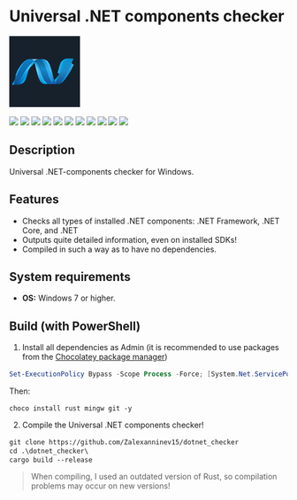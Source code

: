 # Universal .NET components checker

<img src="https://raw.githubusercontent.com/Zalexanninev15/dotnet_checker/main/logo.png" width="128" height="128">

[![](https://img.shields.io/badge/platform-Windows-informational)](https://github.com/Zalexanninev15/dotnet_checker)
[![](https://img.shields.io/badge/written_on-Rust-000000.svg?logo=rust)](https://github.com/Zalexanninev15/dotnet_checker)
[![](https://img.shields.io/github/v/release/Zalexanninev15/dotnet_checker)](https://github.com/Zalexanninev15/dotnet_checker/releases/latest)
[![](https://img.shields.io/github/downloads/Zalexanninev15/dotnet_checker/total.svg)](https://github.com/Zalexanninev15/dotnet_checker/releases)
[![](https://img.shields.io/github/last-commit/Zalexanninev15/dotnet_checker/main.svg)](https://github.com/Zalexanninev15/dotnet_checker/commits/main)
[![](https://img.shields.io/github/stars/Zalexanninev15/dotnet_checker.svg)](https://github.com/Zalexanninev15/dotnet_checker/stargazers)
[![](https://img.shields.io/github/forks/Zalexanninev15/dotnet_checker.svg)](https://github.com/Zalexanninev15/dotnet_checker/network/members)
[![](https://img.shields.io/github/issues/Zalexanninev15/dotnet_checker.svg)](https://github.com/Zalexanninev15/dotnet_checker/issues?q=is%3Aopen+is%3Aissue)
[![](https://img.shields.io/github/issues-closed/Zalexanninev15/dotnet_checker.svg)](https://github.com/Zalexanninev15/dotnet_checker/issues?q=is%3Aissue+is%3Aclosed)
[![](https://img.shields.io/badge/license-MIT-blue.svg)](LICENSE)
[![](https://img.shields.io/badge/Donate-FFDD00.svg?logo=buymeacoffee&logoColor=black)](https://z15.neocities.org/donate)

## Description

Universal .NET-components checker for Windows.

## Features

- Checks all types of installed .NET components: .NET Framework, .NET Core, and .NET
- Outputs quite detailed information, even on installed SDKs!
- Compiled in such a way as to have no dependencies.

## System requirements

* **OS:** Windows 7 or higher.

## Build (with PowerShell)

1. Install all dependencies as Admin (it is recommended to use packages from the [Chocolatey package manager](https://chocolatey.org))

```powershell
Set-ExecutionPolicy Bypass -Scope Process -Force; [System.Net.ServicePointManager]::SecurityProtocol = [System.Net.ServicePointManager]::SecurityProtocol -bor 3072; iex ((New-Object System.Net.WebClient).DownloadString('https://community.chocolatey.org/install.ps1'))
```

Then:

```batch
choco install rust mingw git -y
```

2. Compile the Universal .NET components checker!

```batch
git clone https://github.com/Zalexanninev15/dotnet_checker
cd .\dotnet_checker\
cargo build --release
```

> When compiling, I used an outdated version of Rust, so compilation problems may occur on new versions!
